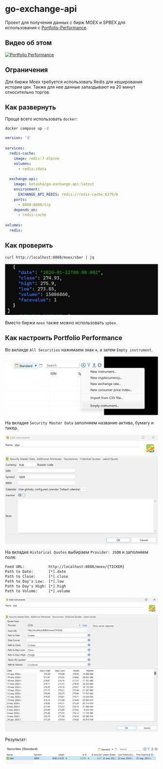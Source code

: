 # go-exchange-api

Проект для получения данных с бирж MOEX и SPBEX для использования с [Portfolio-Performance](https://www.portfolio-performance.info/).

## Видео об этом

[![Portfolio Performance](https://img.youtube.com/vi/L4K1NdUF1Ic/0.jpg)](https://www.youtube.com/watch?v=L4K1NdUF1Ic)

## Ограничения

Для биржи Moex требуется использовать Redis для кеширования истории цен. Также для нее данные запаздывают на 20 минут относительно торгов.

## Как развернуть

Проще всего использовать `docker`:

```bash
docker compose up -d
```

```yaml
version: '3'

services:
  redis-cache:
    image: redis:7-alpine
    volumes:
      - redis:/data

  exchange-api:
    image: kotasha/go-exchange-api:latest
    environment:
      EXCHANGE_API_REDIS: redis://redis-cache:6379/0
    ports:
      - 8080:8080/tcp
    depends_on:
      - redis-cache

volumes:
  redis: 
```

## Как проверить

```bash
curl http://localhost:8080/moex/sber | jq
```

![Test](images/image-3.png)

Вместо биржи `moex` также можно использовать `spbex`.

## Как настроить Portfolio Performance

Во вклакде `All Securities` нажимаем знак `⊕`, а затем `Empty instrument`.

![Empty instrument](images/image.png)

На вкладке `Security Master Data` заполняем название актива, бумагу и тикер.

![Description](images/image-1.png)

На вкладке `Historical Quotes` выбираем `Provider: JSON` и заполняем поля:

```params
Feed URL:           http://localhost:8080/moex/{TICKER}
Path to Date:       [*].date
Path to Close:      [*].close
Path to Day's Low:  [*].low
Path to Day's High: [*].high
Path to Volume:     [*].volume
```

![Security Parameters](images/image-2.png)

Результат:

![Result](images/image-4.png)
